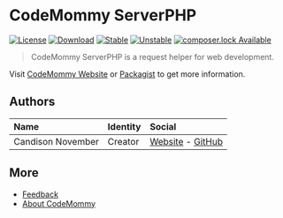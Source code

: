 # CodeMommy ServerPHP

[![License](https://poser.pugx.org/CodeMommy/ServerPHP/license?format=flat-square)](LICENSE)
[![Download](https://poser.pugx.org/CodeMommy/ServerPHP/downloads?format=flat-square)](https://packagist.org/packages/CodeMommy/ServerPHP)
[![Stable](https://poser.pugx.org/CodeMommy/ServerPHP/version?format=flat-square)](https://packagist.org/packages/CodeMommy/ServerPHP)
[![Unstable](https://poser.pugx.org/CodeMommy/ServerPHP/v/unstable?format=flat-square)](https://packagist.org/packages/CodeMommy/ServerPHP)
[![composer.lock Available](https://poser.pugx.org/CodeMommy/ServerPHP/composerlock?format=flat-square)](https://packagist.org/packages/CodeMommy/ServerPHP)


> CodeMommy ServerPHP is a request helper for web development.

Visit [CodeMommy Website](http://www.codemommy.com) or [Packagist](https://packagist.org/packages/CodeMommy/ServerPHP) to get more information.

## Authors

| Name | Identity | Social |
| :--- | :------- | :----- |
| Candison November | Creator  | [Website](http://www.kandisheng.com) - [GitHub](https://github.com/KanDisheng) |

## More

- [Feedback](https://github.com/CodeMommy/ServerPHP/issues)
- [About CodeMommy](https://github.com/CodeMommy/CodeMommy)